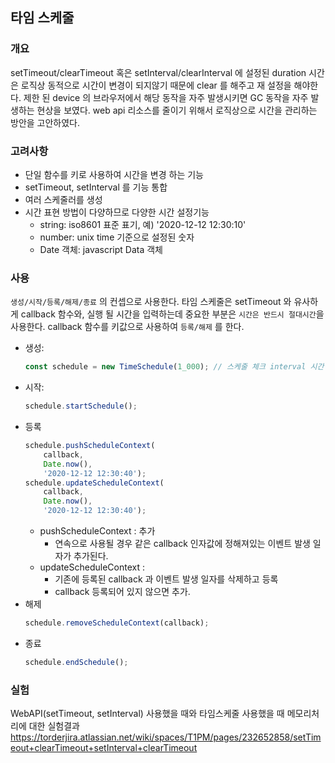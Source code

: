 ## 타임 스케줄
### 개요
setTimeout/clearTimeout 혹은 setInterval/clearInterval 에 설정된 duration 시간은
로직상 동적으로 시간이 변경이 되지않기 때문에 clear 를 해주고 재 설정을 해야한다. 제한 된 device 의 브라우저에서 해당 동작을 자주 발생시키면 GC 동작을 자주 발생하는 현상을 보였다.
web api 리소스를 줄이기 위해서 로직상으로 시간을 관리하는 방안을 고안하였다.

### 고려사항
- 단일 함수를 키로 사용하여 시간을 변경 하는 기능
- setTimeout, setInterval 를 기능 통합
- 여러 스케줄러를 생성
- 시간 표현 방법이 다양하므로 다양한 시간 설정기능
  - string: iso8601 표준 표기, 예) '2020-12-12 12:30:10'
  - number: unix time 기준으로 설정된 숫자
  - Date 객체: javascript Data 객체

### 사용
`생성/시작/등록/해제/종료` 의 컨셉으로 사용한다.
타임 스케줄은 setTimeout 와 유사하게 callback 함수와, 실행 될 시간을 입력하는데 중요한 부분은
`시간은 반드시 절대시간`을 사용한다. callback 함수를 키값으로 사용하여 `등록/해제` 를 한다.
- 생성:
    ```javascript
    const schedule = new TimeSchedule(1_000); // 스케줄 체크 interval 시간 설정 
    ```
- 시작:
    ```javascript
    schedule.startSchedule();
    ```
- 등록
    ```javascript
    schedule.pushScheduleContext(
        callback,
        Date.now(),
        '2020-12-12 12:30:40');
    schedule.updateScheduleContext(
        callback,
        Date.now(),
        '2020-12-12 12:30:40');
    ```
  - pushScheduleContext : 추가
    - 연속으로 사용될 경우 같은 callback 인자값에 정해져있는 이벤트 발생 일자가 추가된다.
  - updateScheduleContext :
    - 기존에 등록된 callback 과 이벤트 발생 일자를 삭제하고 등록
    - callback 등록되어 있지 않으면 추가.
- 해제
    ```javascript
    schedule.removeScheduleContext(callback);
    ```
- 종료
    ```javascript
    schedule.endSchedule();
    ```

### 실험
WebAPI(setTimeout, setInterval) 사용했을 때와 타임스케줄 사용했을 때 메모리처리에 대한 실험결과
https://torderjira.atlassian.net/wiki/spaces/T1PM/pages/232652858/setTimeout+clearTimeout+setInterval+clearTimeout
